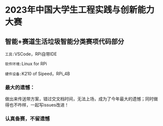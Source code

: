 # 2023年中国大学生工程实践与创新能力大赛
## 智能+赛道生活垃圾智能分类赛项代码部分

`工具:`VSCode，RPi自带IDE

`软件环境:`Linux for RPi

`硬件设备:`K210 of Sipeed，RPi_4B

### 最大的遗憾：

做出来传送带方案，错过交文档时间，无法上场，成为了今年最大的遗憾；同时做得也不咋样，一起写issues改进！

### 认真备赛，不留遗憾